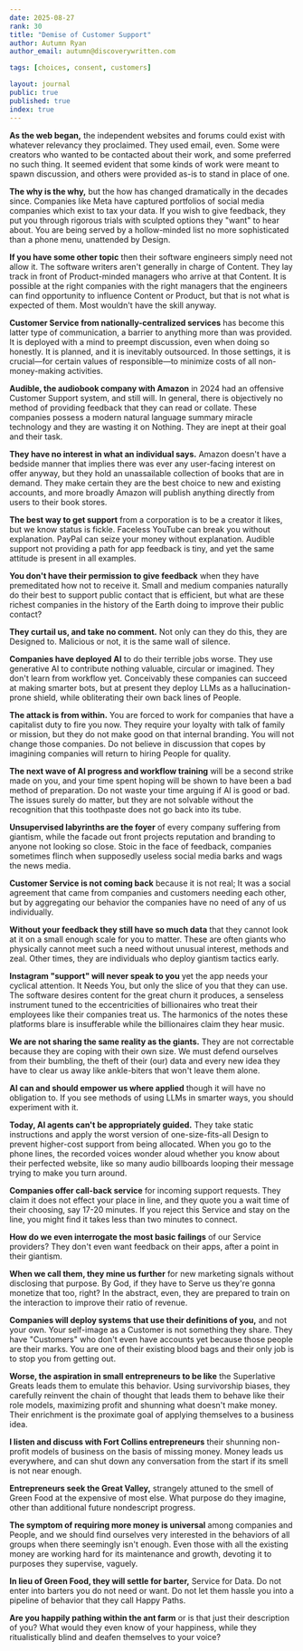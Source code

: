 ```yaml
---
date: 2025-08-27
rank: 30
title: "Demise of Customer Support"
author: Autumn Ryan
author_email: autumn@discoverywritten.com

tags: [choices, consent, customers]

layout: journal
public: true
published: true
index: true
---
```


**As the web began,** the independent websites and forums could exist with whatever relevancy they proclaimed. They used email, even. Some were creators who wanted to be contacted about their work, and some preferred no such thing. It seemed evident that some kinds of work were meant to spawn discussion, and others were provided as-is to stand in place of one.

**The why is the why,** but the how has changed dramatically in the decades since. Companies like Meta have captured portfolios of social media companies which exist to tax your data. If you wish to give feedback, they put you through rigorous trials with sculpted options they "want" to hear about. You are being served by a hollow-minded list no more sophisticated than a phone menu, unattended by Design.

**If you have some other topic** then their software engineers simply need not allow it. The software writers aren't generally in charge of Content. They lay track in front of Product-minded managers who arrive at that Content. It is possible at the right companies with the right managers that the engineers can find opportunity to influence Content or Product, but that is not what is expected of them. Most wouldn't have the skill anyway.

**Customer Service from nationally-centralized services** has become this latter type of communication, a barrier to anything more than was provided. It is deployed with a mind to preempt discussion, even when doing so honestly. It is planned, and it is inevitably outsourced. In those settings, it is crucial—for certain values of responsible—to minimize costs of all non-money-making activities.

**Audible, the audiobook company with Amazon** in 2024 had an offensive Customer Support system, and still will. In general, there is objectively no method of providing feedback that they can read or collate. These companies possess a modern natural language summary miracle technology and they are wasting it on Nothing. They are inept at their goal and their task.

**They have no interest in what an individual says.** Amazon doesn't have a bedside manner that implies there was ever any user-facing interest on offer anyway, but they hold an unassailable collection of books that are in demand. They make certain they are the best choice to new and existing accounts, and more broadly Amazon will publish anything directly from users to their book stores.

**The best way to get support** from a corporation is to be a creator it likes, but we know status is fickle. Faceless YouTube can break you without explanation. PayPal can seize your money without explanation. Audible support not providing a path for app feedback is tiny, and yet the same attitude is present in all examples.

**You don't have their permission to give feedback** when they have premeditated how not to receive it. Small and medium companies naturally do their best to support public contact that is efficient, but what are these richest companies in the history of the Earth doing to improve their public contact?

**They curtail us, and take no comment.** Not only can they do this, they are Designed to. Malicious or not, it is the same wall of silence.

**Companies have deployed AI** to do their terrible jobs worse. They use generative AI to contribute nothing valuable, circular or imagined. They don't learn from workflow yet. Conceivably these companies can succeed at making smarter bots, but at present they deploy LLMs as a hallucination-prone shield, while obliterating their own back lines of People.

**The attack is from within.** You are forced to work for companies that have a capitalist duty to fire you now. They require your loyalty with talk of family or mission, but they do not make good on that internal branding. You will not change those companies. Do not believe in discussion that copes by imagining companies will return to hiring People for quality.

**The next wave of AI progress and workflow training** will be a second strike made on you, and your time spent hoping will be shown to have been a bad method of preparation. Do not waste your time arguing if AI is good or bad. The issues surely do matter, but they are not solvable without the recognition that this toothpaste does not go back into its tube.

**Unsupervised labyrinths are the foyer** of every company suffering from giantism, while the facade out front projects reputation and branding to anyone not looking so close. Stoic in the face of feedback, companies sometimes flinch when supposedly useless social media barks and wags the news media.

**Customer Service is not coming back** because it is not real; It was a social agreement that came from companies and customers needing each other, but by aggregating our behavior the companies have no need of any of us individually.

**Without your feedback they still have so much data** that they cannot look at it on a small enough scale for you to matter. These are often giants who physically cannot meet such a need without unusual interest, methods and zeal. Other times, they are individuals who deploy giantism tactics early.

**Instagram "support" will never speak to you** yet the app needs your cyclical attention. It Needs You, but only the slice of you that they can use. The software desires content for the great churn it produces, a senseless instrument tuned to the eccentricities of billionaires who treat their employees like their companies treat us. The harmonics of the notes these platforms blare is insufferable while the billionaires claim they hear music.

**We are not sharing the same reality as the giants.** They are not correctable because they are coping with their own size. We must defend ourselves from their bumbling, the theft of their (our) data and every new idea they have to clear us away like ankle-biters that won't leave them alone.

**AI can and should empower us where applied** though it will have no obligation to. If you see methods of using LLMs in smarter ways, you should experiment with it.

**Today, AI agents can't be appropriately guided.** They take static instructions and apply the worst version of one-size-fits-all Design to prevent higher-cost support from being allocated. When you go to the phone lines, the recorded voices wonder aloud whether you know about their perfected website, like so many audio billboards looping their message trying to make you turn around.

**Companies offer call-back service** for incoming support requests. They claim it does not effect your place in line, and they quote you a wait time of their choosing, say 17-20 minutes. If you reject this Service and stay on the line, you might find it takes less than two minutes to connect.

**How do we even interrogate the most basic failings** of our Service providers? They don't even want feedback on their apps, after a point in their giantism.

**When we call them, they mine us further** for new marketing signals without disclosing that purpose. By God, if they have to Serve us they're gonna monetize that too, right? In the abstract, even, they are prepared to train on the interaction to improve their ratio of revenue.

**Companies will deploy systems that use their definitions of you,** and not your own. Your self-image as a Customer is not something they share. They have "Customers" who don't even have accounts yet because those people are their marks. You are one of their existing blood bags and their only job is to stop you from getting out.

**Worse, the aspiration in small entrepreneurs to be like** the Superlative Greats leads them to emulate this behavior. Using survivorship biases, they carefully reinvent the chain of thought that leads them to behave like their role models, maximizing profit and shunning what doesn't make money. Their enrichment is the proximate goal of applying themselves to a business idea.

**I listen and discuss with Fort Collins entrepreneurs** their shunning non-profit models of business on the basis of missing money. Money leads us everywhere, and can shut down any conversation from the start if its smell is not near enough.

**Entrepreneurs seek the Great Valley,** strangely attuned to the smell of Green Food at the expensive of most else. What purpose do they imagine, other than additional future nondescript progress.

**The symptom of requiring more money is universal** among companies and People, and we should find ourselves very interested in the behaviors of all groups when there seemingly isn't enough. Even those with all the existing money are working hard for its maintenance and growth, devoting it to purposes they supervise, vaguely.

**In lieu of Green Food, they will settle for barter,** Service for Data. Do not enter into barters you do not need or want. Do not let them hassle you into a pipeline of behavior that they call Happy Paths.

**Are you happily pathing within the ant farm** or is that just their description of you? What would they even know of your happiness, while they ritualistically blind and deafen themselves to your voice?
